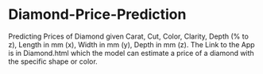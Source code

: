 # Diamond-Price-Prediction
Predicting Prices of Diamond given Carat, Cut, Color, Clarity, Depth (% to z), Length in mm (x), Width in mm (y), Depth in mm (z).
The Link to the App is in Diamond.html which the model can estimate a price of a diamond with the specific shape or color.
